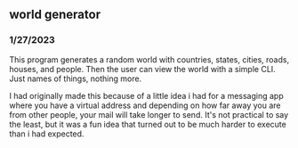 ## world generator
### 1/27/2023

This program generates a random world with countries, states, cities, roads, houses, and people. Then the user can view the world with a simple CLI. Just names of things, nothing more.

I had originally made this because of a little idea i had for a messaging app where you have a virtual address and depending on how far away you are from other people, your mail will take longer to send. It's not practical to say the least, but it was a fun idea that turned out to be much harder to execute than i had expected.